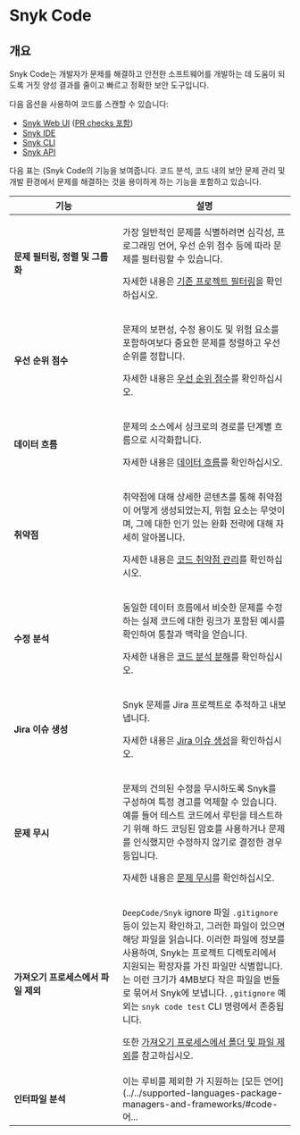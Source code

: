 # Snyk Code

## 개요

Snyk Code는 개발자가 문제를 해결하고 안전한 소프트웨어를 개발하는 데 도움이 되도록 거짓 양성 결과를 줄이고 빠르고 정확한 보안 도구입니다.

다음 옵션을 사용하여 코드를 스캔할 수 있습니다:

* [Snyk Web UI](../../getting-started/snyk-web-ui.md) ([PR checks 포함](../pull-requests/pull-request-checks/))
* [Snyk IDE](../../scm-ide-and-ci-cd-integrations/snyk-ide-plugins-and-extensions/)
* [Snyk CLI](../../snyk-cli/)
* [Snyk API](../../snyk-api/)

다음 표는 {Snyk Code의 기능을 보여줍니다. 코드 분석, 코드 내의 보안 문제 관리 및 개발 환경에서 문제를 해결하는 것을 용이하게 하는 기능을 포함하고 있습니다.

<table><thead><tr><th width="179">기능</th><th>설명</th></tr></thead><tbody><tr><td><strong>문제 필터링, 정렬 및 그룹화</strong></td><td><p>가장 일반적인 문제를 식별하려면 심각성, 프로그래밍 언어, 우선 순위 점수 등에 따라 문제를 필터링할 수 있습니다.</p><p>자세한 내용은 <a href="manage-code-vulnerabilities/#filtering-existing-projects">기존 프로젝트 필터링</a>을 확인하십시오.</p></td></tr><tr><td><strong>우선 순위 점수</strong></td><td><p>문제의 보편성, 수정 용이도 및 위험 요소를 포함하여보다 중요한 문제를 정렬하고 우선 순위를 정합니다.</p><p>자세한 내용은 <a href="../../manage-risk/prioritize-issues-for-fixing/priority-score.md">우선 순위 점수</a>를 확인하십시오.</p></td></tr><tr><td><strong>데이터 흐름</strong></td><td><p>문제의 소스에서 싱크로의 경로를 단계별 흐름으로 시각화합니다.</p><p>자세한 내용은 <a href="manage-code-vulnerabilities/breakdown-of-code-analysis.md">데이터 흐름</a>를 확인하십시오.</p></td></tr><tr><td><strong>취약점</strong></td><td><p>취약점에 대해 상세한 콘텐츠를 통해 취약점이 어떻게 생성되었는지, 위험 요소는 무엇이며, 그에 대한 인기 있는 완화 전략에 대해 자세히 알아봅니다.</p><p>자세한 내용은 <a href="manage-code-vulnerabilities/">코드 취약점 관리</a>를 확인하십시오.</p></td></tr><tr><td><strong>수정 분석</strong></td><td><p>동일한 데이터 흐름에서 비슷한 문제를 수정하는 실제 코드에 대한 링크가 포함된 예시를 확인하여 통찰과 맥락을 얻습니다.</p><p>자세한 내용은 <a href="manage-code-vulnerabilities/breakdown-of-code-analysis.md">코드 분석 분해</a>를 확인하십시오.</p></td></tr><tr><td><strong>Jira 이슈 생성</strong></td><td><p>Snyk 문제를 Jira 프로젝트로 추적하고 내보냅니다.</p><p>자세한 내용은 <a href="../../integrate-with-snyk/jira-and-slack-integrations/jira-integration.md#create-a-jira-issue">Jira 이슈 생성</a>을 확인하십시오.</p></td></tr><tr><td><strong>문제 무시</strong></td><td><p>문제의 건의된 수정을 무시하도록 Snyk를 구성하여 특정 경고를 억제할 수 있습니다. 예를 들어 테스트 코드에서 루틴을 테스트하기 위해 하드 코딩된 암호를 사용하거나 문제를 인식했지만 수정하지 않기로 결정한 경우 등입니다.</p><p>자세한 내용은 <a href="../../manage-risk/prioritize-issues-for-fixing/ignore-issues/">문제 무시</a>를 확인하십시오.</p></td></tr><tr><td><strong>가져오기 프로세스에서 파일 제외</strong></td><td><p><code>DeepCode/Snyk</code> ignore 파일 <code>.gitignore</code> 등이 있는지 확인하고, 그러한 파일이 있으면 해당 파일을 읽습니다. 이러한 파일에 정보를 사용하여, Snyk는 프로젝트 디렉토리에서 지원되는 확장자를 가진 파일만 식별합니다. 는 이런 크기가 4MB보다 작은 파일을 번들로 묶어서 Snyk에 보냅니다. <code>,gitignore</code> 예외는 <code>snyk code test</code> CLI 명령에서 존중됩니다.</p><p>또한 <a href="../import-project-repository/exclude-directories-and-files-from-project-import.md">가져오기 프로세스에서 폴더 및 파일 제외</a>를 참고하십시오.</p></td></tr><tr><td><strong>인터파일 분석</strong></td><td>이는 루비를 제외한 가 지원하는 [모든 언어](../../supported-languages-package-managers-and-frameworks/#code-어...